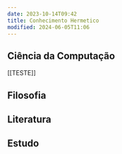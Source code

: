 ```yaml
---
date: 2023-10-14T09:42
title: Conhecimento Hermetico
modified: 2024-06-05T11:06
---
```


## Ciência da Computação
[[TESTE]]
## Filosofia

## Literatura

## Estudo